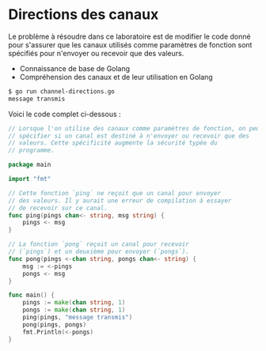 # Directions des canaux

Le problème à résoudre dans ce laboratoire est de modifier le code donné pour s'assurer que les canaux utilisés comme paramètres de fonction sont spécifiés pour n'envoyer ou recevoir que des valeurs.

- Connaissance de base de Golang
- Compréhension des canaux et de leur utilisation en Golang

```sh
$ go run channel-directions.go
message transmis
```

Voici le code complet ci-dessous :

```go
// Lorsque l'on utilise des canaux comme paramètres de fonction, on peut
// spécifier si un canal est destiné à n'envoyer ou recevoir que des
// valeurs. Cette spécificité augmente la sécurité typée du
// programme.

package main

import "fmt"

// Cette fonction `ping` ne reçoit que un canal pour envoyer
// des valeurs. Il y aurait une erreur de compilation à essayer
// de recevoir sur ce canal.
func ping(pings chan<- string, msg string) {
	pings <- msg
}

// La fonction `pong` reçoit un canal pour recevoir
// (`pings`) et un deuxième pour envoyer (`pongs`).
func pong(pings <-chan string, pongs chan<- string) {
	msg := <-pings
	pongs <- msg
}

func main() {
	pings := make(chan string, 1)
	pongs := make(chan string, 1)
	ping(pings, "message transmis")
	pong(pings, pongs)
	fmt.Println(<-pongs)
}

```
